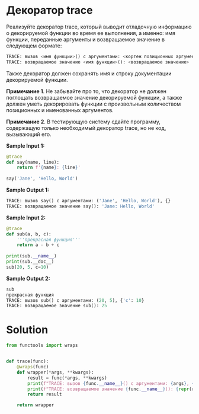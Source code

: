# Декоратор trace
Реализуйте декоратор trace, который выводит отладочную информацию о декорируемой функции во время ее выполнения, а именно: имя функции, переданные аргументы и возвращаемое значение в следующем формате:
```python
TRACE: вызов <имя функции>() с аргументами: <кортеж позиционных аргументов>, <словарь именованных аргументов>
TRACE: возвращаемое значение <имя функции>(): <возвращаемое значение>
```
Также декоратор должен сохранять имя и строку документации декорируемой функции.

**Примечание 1**. Не забывайте про то, что декоратор не должен поглощать возвращаемое значение декорируемой функции, а также должен уметь декорировать функции с произвольным количеством позиционных и именованных аргументов.

**Примечание 2**. В тестирующую систему сдайте программу, содержащую только необходимый декоратор trace, но не код, вызывающий его.

**Sample Input 1:**
```python
@trace
def say(name, line):
    return f'{name}: {line}'
    
say('Jane', 'Hello, World')
```
**Sample Output 1:**
```python
TRACE: вызов say() с аргументами: ('Jane', 'Hello, World'), {}
TRACE: возвращаемое значение say(): 'Jane: Hello, World'
```
**Sample Input 2:**
```python
@trace
def sub(a, b, c):
    '''прекрасная функция'''
    return a - b + c
    
print(sub.__name__)
print(sub.__doc__)
sub(20, 5, c=10)
```
**Sample Output 2:**
```python
sub
прекрасная функция
TRACE: вызов sub() с аргументами: (20, 5), {'c': 10}
TRACE: возвращаемое значение sub(): 25
```

# Solution
```python
from functools import wraps


def trace(func):
    @wraps(func)
    def wrapper(*args, **kwargs):
        result = func(*args, **kwargs)
        print(f"TRACE: вызов {func.__name__}() с аргументами: {args}, {kwargs}")
        print(f"TRACE: возвращаемое значение {func.__name__}(): {repr(result)}")
        return result

    return wrapper
```